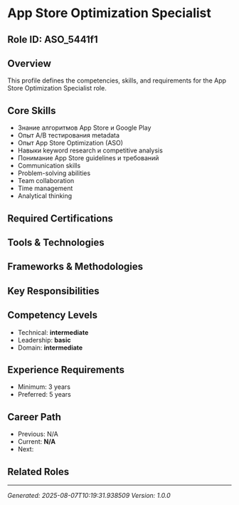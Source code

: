 # App Store Optimization Specialist

## Role ID: ASO_5441f1

## Overview
This profile defines the competencies, skills, and requirements for the App Store Optimization Specialist role.

## Core Skills
- Знание алгоритмов App Store и Google Play
- Опыт A/B тестирования metadata
- Опыт App Store Optimization (ASO)
- Навыки keyword research и competitive analysis
- Понимание App Store guidelines и требований
- Communication skills
- Problem-solving abilities
- Team collaboration
- Time management
- Analytical thinking

## Required Certifications


## Tools & Technologies


## Frameworks & Methodologies


## Key Responsibilities


## Competency Levels
- Technical: **intermediate**
- Leadership: **basic**
- Domain: **intermediate**

## Experience Requirements
- Minimum: 3 years
- Preferred: 5 years

## Career Path
- Previous: N/A
- Current: **N/A**
- Next: 

## Related Roles


---
*Generated: 2025-08-07T10:19:31.938509*
*Version: 1.0.0*
